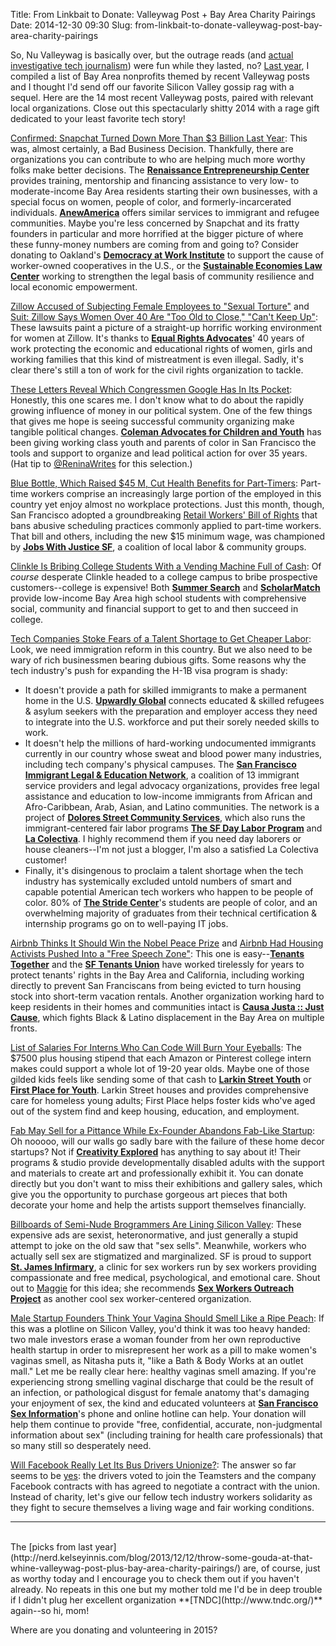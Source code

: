 Title: From Linkbait to Donate: Valleywag Post + Bay Area Charity Pairings
Date: 2014-12-30 09:30
Slug: from-linkbait-to-donate-valleywag-post-bay-area-charity-pairings

So, Nu Valleywag is basically over, but the outrage reads (and [actual investigative tech journalism](http://valleywag.gawker.com/uber-and-its-shady-partners-are-pushing-drivers-into-su-1649936785)) were fun while they lasted, no? [Last year](http://localhost:8000/blog/2013/12/12/throw-some-gouda-at-that-whine-valleywag-post-plus-bay-area-charity-pairings/), I compiled a list of Bay Area nonprofits themed by recent Valleywag posts and I thought I'd send off our favorite Silicon Valley gossip rag with a sequel. Here are the 14 most recent Valleywag posts, paired with relevant local organizations. Close out this spectacularly shitty 2014 with a rage gift dedicated to your least favorite tech story!

[Confirmed: Snapchat Turned Down More Than $3 Billion Last Year](http://valleywag.gawker.com/confirmed-snapchat-turned-down-more-than-3-billion-la-1671970191): This was, almost certainly, a Bad Business Decision. Thankfully, there are organizations you can contribute to who are helping much more worthy folks make better decisions. The **[Renaissance Entrepreneurship Center](http://www.rencenter.org/)** provides training, mentorship and financing assistance to very low- to moderate-income Bay Area residents starting their own businesses, with a special focus on women, people of color, and formerly-incarcerated individuals. **[AnewAmerica](http://www.anewamerica.org/)** offers similar services to immigrant and refugee communities. Maybe you're less concerned by Snapchat and its fratty founders in particular and more horrified at the bigger picture of where these funny-money numbers are coming from and going to? Consider donating to Oakland's **[Democracy at Work Institute](http://institute.usworker.coop/)** to support the cause of worker-owned cooperatives in the U.S., or the **[Sustainable Economies Law Center](http://www.theselc.org/)** working to strengthen the legal basis of community resilience and local economic empowerment.
    	
[Zillow Accused of Subjecting Female Employees to "Sexual Torture"](http://valleywag.gawker.com/zillow-accused-of-subjecting-female-employees-to-sexua-1665833391) and [Suit: Zillow Says Women Over 40 Are "Too Old to Close," "Can't Keep Up"](http://valleywag.gawker.com/suit-zillow-says-women-over-40-are-too-old-to-close-1667009916): These lawsuits paint a picture of a straight-up horrific working environment for women at Zillow. It's thanks to **[Equal Rights Advocates](http://www.equalrights.org/)**' 40 years of work protecting the economic and educational rights of women, girls and working families that this kind of mistreatment is even illegal. Sadly, it's clear there's still a ton of work for the civil rights organization to tackle.

[These Letters Reveal Which Congressmen Google Has In Its Pocket](http://valleywag.gawker.com/these-letters-reveal-which-congressmen-google-has-in-it-1663875664): Honestly, this one scares me. I don't know what to do about the rapidly growing influence of money in our political system. One of the few things that gives me hope is seeing successful community organizing make tangible political changes. **[Coleman Advocates for Children and Youth](http://colemanadvocates.org/)** has been giving working class youth and parents of color in San Francisco the tools and support to organize and lead political action for over 35 years. (Hat tip to [@ReninaWrites](https://twitter.com/ReninaWrites) for this selection.)

[Blue Bottle, Which Raised $45 M, Cut Health Benefits for Part-Timers](http://valleywag.gawker.com/blue-bottle-which-raised-45-m-cut-health-benefits-fo-1663442765): Part-time workers comprise an increasingly large portion of the employed in this country yet enjoy almost no workplace protections. Just this month, though, San Francisco adopted a groundbreaking [Retail Workers' Bill of Rights](http://www.jwj.org/everything-you-need-to-know-about-san-franciscos-retail-workers-bill-of-rights) that bans abusive scheduling practices commonly applied to part-time workers. That bill and others, including the new $15 minimum wage, was championed by **[Jobs With Justice SF](http://jwjsf.org/)**, a coalition of local labor & community groups.
	
[Clinkle Is Bribing College Students With a Vending Machine Full of Cash](http://valleywag.gawker.com/clinkle-is-bribing-college-students-with-a-vending-mach-1663325836): Of *course* desperate Clinkle headed to a college campus to bribe prospective customers--college is expensive! Both **[Summer Search](https://www.summersearch.org)** and **[ScholarMatch](http://scholarmatch.org/)** provide low-income Bay Area high school students with comprehensive social, community and financial support to get to and then succeed in college.

[Tech Companies Stoke Fears of a Talent Shortage to Get Cheaper Labor](http://valleywag.gawker.com/tech-companies-stoke-fears-of-talent-shortage-to-get-ch-1662646170): Look, we need immigration reform in this country. But we also need to be wary of rich businessmen bearing dubious gifts. Some reasons why the tech industry's push for expanding the H-1B visa program is shady:

* It doesn't provide a path for skilled immigrants to make a permanent home in the U.S. **[Upwardly Global](http://www.upwardlyglobal.org/)** connects educated & skilled refugees & asylum seekers with the preparation and employer access they need to integrate into the U.S. workforce and put their sorely needed skills to work.
* It doesn't help the millions of hard-working undocumented immigrants currently in our country whose sweat and blood power many industries, including tech company's physical campuses. The **[San Francisco Immigrant Legal & Education Network](http://sfilen.org)**, a coalition of 13 immigrant service providers and legal advocacy organizations, provides free legal assistance and education to low-income immigrants from African and Afro-Caribbean, Arab, Asian, and Latino communities. The network is a project of **[Dolores Street Community Services](http://www.dscs.org/)**, which also runs the immigrant-centered fair labor programs **[The SF Day Labor Program](http://sfdaylabor.weebly.com/)** and **[La Colectiva](http://lacolectivasf.org/)**. I highly recommend them if you need day laborers or house cleaners--I'm not just a blogger, I'm also a satisfied La Colectiva customer!
* Finally, it's disingenous to proclaim a talent shortage when the tech industry has systemically excluded untold numbers of smart and capable potential American tech workers who happen to be people of color. 80% of **[The Stride Center](http://stridecenter.org/)**'s students are people of color, and an overwhelming majority of graduates from their technical certification & internship programs go on to well-paying IT jobs.
	
[Airbnb Thinks It Should Win the Nobel Peace Prize](http://valleywag.gawker.com/airbnb-thinks-it-should-win-the-nobel-peace-prize-1661900628) and [Airbnb Had Housing Activists Pushed Into a "Free Speech Zone"](http://valleywag.gawker.com/airbnb-had-housing-activists-pushed-into-a-free-speech-1662804595): This one is easy--**[Tenants Together](http://www.tenantstogether.org/)** and the **[SF Tenants Union](http://sftu.org/)** have worked tirelessly for years to protect tenants' rights in the Bay Area and California, including working directly to prevent San Franciscans from being evicted to turn housing stock into short-term vacation rentals. Another organization working hard to keep residents in their homes and communities intact is **[Causa Justa :: Just Cause](http://www.cjjc.org/en)**, which fights Black & Latino displacement in the Bay Area on multiple fronts.
	
[List of Salaries For Interns Who Can Code Will Burn Your Eyeballs](http://valleywag.gawker.com/list-of-salaries-for-interns-who-can-code-will-burn-you-1662712997): The $7500 plus housing stipend that each Amazon or Pinterest college intern makes could support a whole lot of 19-20 year olds. Maybe one of those gilded kids feels like sending some of that cash to **[Larkin Street Youth](http://www.larkinstreetyouth.org/)** or **[First Place for Youth](http://www.firstplaceforyouth.org/)**. Larkin Street houses and provides comprehensive care for homeless young adults; First Place helps foster kids who've aged out of the system find and keep housing, education, and employment.

[Fab May Sell for a Pittance While Ex-Founder Abandons Fab-Like Startup](http://valleywag.gawker.com/fab-may-sell-for-a-pittance-while-ex-founder-abandons-f-1661712748): Oh nooooo, will our walls go sadly bare with the failure of these home decor startups? Not if **[Creativity Explored](http://www.creativityexplored.org/)** has anything to say about it! Their programs & studio provide developmentally disabled adults with the support and materials to create art and professionally exhibit it. You can donate directly but you don't want to miss their exhibitions and gallery sales, which give you the opportunity to purchase gorgeous art pieces that both decorate your home and help the artists support themselves financially.
	
[Billboards of Semi-Nude Brogrammers Are Lining Silicon Valley](http://valleywag.gawker.com/billboards-of-semi-nude-brogrammers-are-lining-silicon-1660933261): These expensive ads are sexist, heteronormative, and just generally a stupid attempt to joke on the old saw that "sex sells". Meanwhile, workers who actually sell sex are stigmatized and marginalized. SF is proud to support **[St. James Infirmary](http://stjamesinfirmary.org/)**, a clinic for sex workers run by sex workers providing compassionate and free medical, psychological, and emotional care. Shout out to [Maggie](https://twitter.com/zmagg) for this idea; she recommends **[Sex Workers Outreach Project](http://swopusa.org/)** as another cool sex worker-centered organization.

[Male Startup Founders Think Your Vagina Should Smell Like a Ripe Peach](http://valleywag.gawker.com/male-startup-founders-think-your-vagina-should-smell-li-1660896761): If this was a plotline on Silicon Valley,  you'd think it was too heavy handed: two male investors erase a woman founder from her own reproductive health startup in order to misrepresent her work as a pill to make women's vaginas smell, as Nitasha puts it, "like a Bath & Body Works at an outlet mall." Let me be really clear here: healthy vaginas smell amazing. If you're experiencing strong smelling vaginal discharge that could be the result of an infection, or pathological disgust for female anatomy that's damaging your enjoyment of sex, the kind and educated volunteers at **[San Francisco Sex Information](http://sfsi.org/)**'s phone and online hotline can help. Your donation will help them continue to provide "free, confidential, accurate, non-judgmental information about sex" (including training for health care professionals) that so many still so desperately need.

[Will Facebook Really Let Its Bus Drivers Unionize?](http://valleywag.gawker.com/will-facebook-really-let-its-bus-drivers-unionize-1660857695): The answer so far seems to be [yes](http://bits.blogs.nytimes.com/2014/11/19/facebooks-bus-drivers-vote-to-unionize/): the drivers voted to join the Teamsters and the company Facebook contracts with has agreed to negotiate a contract with the union. Instead of charity, let's give our fellow tech industry workers solidarity as they fight to secure themselves a living wage and fair working conditions.


***
<br/>
The [picks from last year](http://nerd.kelseyinnis.com/blog/2013/12/12/throw-some-gouda-at-that-whine-valleywag-post-plus-bay-area-charity-pairings/) are, of course, just as worthy today and I encourage you to check them out if you haven't already. No repeats in this one but my mother told me I'd be in deep trouble if I didn't plug her excellent organization **[TNDC](http://www.tndc.org/)** again--so hi, mom!

Where are you donating and volunteering in 2015?




